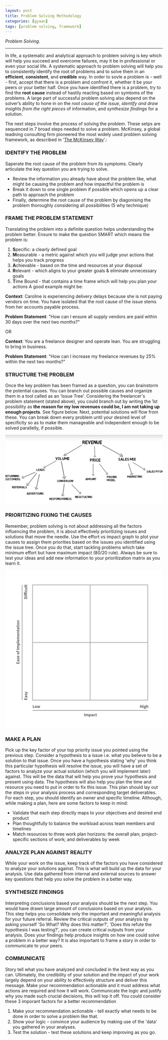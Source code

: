 ```yaml
---
layout: post
title: Problem Solving Methodology
categories: [gyaan]
tags: [problem solving, framework]
---
```


*Problem Solving.*

-----
<!--more-->

In life, a systematic and analytical approach to problem solving is key which will help you succeed and overcome failures, may it be in professional or even your social life. A systematic approach to problem solving will help you to consistently identify the root of problems and to solve them in an **efficient**, **consistent**, and **credible** way. In order to sovle a problem is - well - first, accept that there is a problem and confront it, whether it be your peers or your better half. Once you have identified there is a problem, try to find the **root cause** instead of hastily reacting based on symtoms of the problems. A large part of successful problem solving also depend on the solver’s ability to hone in on the _root cause of the issue_, _identify and draw insights from the right pieces_ of information, and _synthesize findings_ for a solution.

The next steps involve the process of solving the problem. These setps are sequenced in 7 broad steps needed to solve a problem. McKinsey, a global leadning consulting firm pioneered the most widely used problem solving framework, as described in '[The McKinsey Way](http://www.logro.sk/na_stiahnutie/the_mckinsey_way.pdf)'.:

### IDENTIFY THE PROBLEM
Saperate the root cause of the problem from its symptoms. Clearly articulate the key question you are trying to solve.
- Review the information you already have about the problem like, what might be causing the problem and how impactful the problem is
- Break it down to one single problem if possible which opens up a clear path to approach the problem
- Finally, determine the root cause of the problem by diagonising the problem thoroughly considering all possibilities (5 why technique)

### FRAME THE PROBLEM STATEMENT
Translating the problem into a definite question helps understanding the problem better. Ensure to make the question SMART which means
the problem is:

1. **S**pecific: a clearly defined goal
2. **M**easurable - a metric against which you will judge your actions that helps you track progress
3. **A**chievable - based on the time and resources at your disposal
4. **R**elevant - which aligns to your greater goals & eliminate unnecessary goals
5. **T**ime Bound - that contains a time frame which will help you plan your actions
A good example might be:

**Context**: Caroline is experiencing delivery delays because she is not paying vendors on time. You have isolated that the root cause of the issue stems from her accounts payable process.

**Problem Statement**: "How can I ensure all supply vendors are paid within 30 days over the next two months?"

OR

**Context**: You are a freelance designer and operate lean. You are struggling to bring in business.

**Problem Statement**: "How can I increase my freelance revenues by 25% within the next two months?"

### STRUCTURE THE PROBLEM
Once the key problem has been framed as a question, you can brainstorm the potential causes. You can branch out possible causes and organize them in a tool called as an 'Issue Tree'. Considering the freelancer's problem statement (stated above), you could branch out by writing the 1st possibility as __the reason for my low revenues could be, I am not taking up enough projects__. See figure below. Next, potential solutions will flow from these. You can break down every problem until your desired level of specificity so as to make them manageable and independent enough to be solved parallelly, if possible.

![Issue Tree](/assets/issue_tree_example.png)

### PRIORITIZING FIXING THE CAUSES
Remember, problem solving is not about addressing all the factors influencing the problem, it is about effectively prioritizing issues and solutions that move the needle. Use the effort vs impact graph to plot your causes to assign them priorities based on the issues you identified using the issue tree. Once you do that, start tackling problems which take minimum effort but have maximum impact (80/20 rule). Always be sure to test your ideas and add new information to your prioritization matrix as you learn it.

![Prioritizing Issues](/assets/prioritize.png)

### MAKE A PLAN
Pick up the key factor of your top priority issue you pointed using the previous step. Consider a hypothesis to a issue i.e. what you believe to be a solution to that issue. Once you have a hypothesis stating 'why' you think this particular hypothesis will resolve the issue, you will have a set of factors to analyze your actual solution (which you will implement later) against. This will be the data that will help you prove your hypothesis and present using data. The hypothesis will also help you plan the time and resource you need to put in order to fix this issue. This plan should lay out the steps in your analysis process and corresponding target deliverables. For each step, you should identify an owner and specific timeline. Although, while making a plan, here are some factors to keep in mind:

- Validate that each step directly maps to your objectives and desired end product
- Plan thoughtfully to balance the workload across team members and timelines
- Match resources to three work plan horizons: the overall plan; project-specific sections of work; and deliverables by week 

### ANALYZE PLAN AGAINST REALITY
While your work on the issue, keep track of the factors you have considered to analyze your solutions against. This is what will build up the data for your analysis. Use data gathered from internal and external sources to answer key questions that help you solve the problem in a better way.

### SYNTHESIZE FINDINGS
Interpreting conclusions based your analysis should be the next step. You would have drawn large amount of conclusions based on your analysis. This step helps you consolidate only the important and meaningful analysis for your future referral. Review the critical outputs of your analysis by asking yourself 'So What? Why does this matter?', 'Does this refute the hypothesis I was testing?', you can create critical outputs from your analysis. Does your findings help produce insights on how one could solve a problem in a better way? It is also important to frame a story in order to communicate to your peers.

### COMMUNICATE
Story tell what you have analyzed and concluded in the best way as you can. Ultimately, the credibility of your solution and the impact of your work largely depend on your ability to effectively structure and deliver this message. Make your recommendation actionable and it must address what actions are required and how it will work. Communicate the logic and justify why you made such crucial decisions, this will top it off. You could consider these 3 imporant factors for a better recommendation
1. Make your recommendation actionable - tell exactly what needs to be done in order to solve a problem like that.
2. Show your logic - convince your audience by making use of the 'data' you gathered in your analyses.
3. Test the solution - test these solutions and keep improving as you go.
